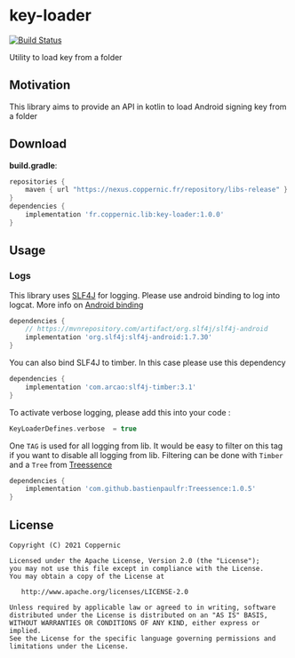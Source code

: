 # key-loader

[![Build Status](https://travis-ci.com/Coppernic/key-loader.svg?branch=master)](https://travis-ci.com/Coppernic/key-loader)

Utility to load key from a folder

## Motivation

This library aims to provide an API in kotlin to load Android signing key from a folder

## Download

**build.gradle**:

```groovy
repositories {
    maven { url "https://nexus.coppernic.fr/repository/libs-release" }
}
dependencies {
    implementation 'fr.coppernic.lib:key-loader:1.0.0'
}
```

## Usage

### Logs

This library uses [SLF4J](http://www.slf4j.org/) for logging. Please use android binding to
log into logcat. More info on [Android binding](http://www.slf4j.org/android/)

```groovy
dependencies {
    // https://mvnrepository.com/artifact/org.slf4j/slf4j-android
    implementation 'org.slf4j:slf4j-android:1.7.30'
}
```

You can also bind SLF4J to timber. In this case please use this dependency

```groovy
dependencies {
    implementation 'com.arcao:slf4j-timber:3.1'
}
```

To activate verbose logging, please add this into your code :

```kotlin
KeyLoaderDefines.verbose  = true
```

One `TAG` is used for all logging from lib. It would be easy to filter on this tag if you
want to disable all logging from lib. Filtering can be done with `Timber` and a `Tree`
from [Treessence](https://github.com/bastienpaulfr/Treessence)


```groovy
dependencies {
    implementation 'com.github.bastienpaulfr:Treessence:1.0.5'
}
```

## License

    Copyright (C) 2021 Coppernic

    Licensed under the Apache License, Version 2.0 (the "License");
    you may not use this file except in compliance with the License.
    You may obtain a copy of the License at

       http://www.apache.org/licenses/LICENSE-2.0

    Unless required by applicable law or agreed to in writing, software
    distributed under the License is distributed on an "AS IS" BASIS,
    WITHOUT WARRANTIES OR CONDITIONS OF ANY KIND, either express or implied.
    See the License for the specific language governing permissions and
    limitations under the License.

